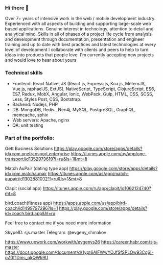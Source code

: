 ### Hi there 👋
Over 7+ years of intensive work in the web / mobile development industry. Experienced with all aspects of building and supporting large-scale web based applications. Genuine interest in technology, attention to detail and analytical mind. Skills in all of phases of a project life cycle from analysis and development through documentation, presentation and engineer training and up to date with best practices and latest technologies at every level of development
I collaborate with clients and peers to help to turn ideas into products that people love. I'm currently accepting new projects and would love to hear about yours

### Technical skills
 - Frontend: React Native, JS (React.js, Express.js, Koa.js, MeteorJS, Vue.js, raphaelJS, ExtJS), NativeScript, TypeScript, ClojureScript, ES6, ES7, Redux, MobX, Angular, Ionic, WebPack, Gulp, HTML, CSS, SCSS, Less, Styles Post, CSS, Bootstrap.
 - Backend: Nodejs, PHP
 - DB: MongoDB, Redis , Neo4j, MySQL, PostgreSQL, GraphQL, memcache, sphix 
 - Web servers: Apache, nginx
 - QA: unit testing 

### Part of the portfolio:
Gett Business Solutions
https://play.google.com/store/apps/details?id=com.onetransport.enterprise
https://itunes.apple.com/us/app/one-transport/id1352979619?l=ru&ls=1&mt=8

Match AuPair (dating type app)
https://play.google.com/store/apps/details?id=com.matchaupair
https://itunes.apple.com/us/app/match-aupair/id1302881002?l=ru&ls=1&mt=8

Clapit (social app)
https://itunes.apple.com/ru/app/clapit/id1062124740?mt=8

bird.coach(fitness app)
https://apps.apple.com/us/app/bird-coach/id1499797296?ls=1
https://play.google.com/store/apps/details?id=coach.bird.app&hl=ru

Feel free to contact me if you need more information

SkypeID: sjs.master
Telegram: @evgeny_shmakov

https://www.upwork.com/workwith/evgenys26
https://career.habr.com/sjs-master
https://docs.google.com/document/d/1ypt6AIFWwYOJfSfSPLOw93CgSI-oZ0f1Dms_qkQWk9U


<!--
**magickasoft/magickasoft** is a ✨ _special_ ✨ repository because its `README.md` (this file) appears on your GitHub profile.

Here are some ideas to get you started:

- 🔭 I’m currently working on ...
- 🌱 I’m currently learning ...
- 👯 I’m looking to collaborate on ...
- 🤔 I’m looking for help with ...
- 💬 Ask me about ...
- 📫 How to reach me: ...
- 😄 Pronouns: ...
- ⚡ Fun fact: ...
-->
